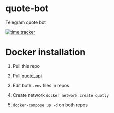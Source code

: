 # quote-bot
Telegram quote bot

[![time tracker](https://wakatime.com/badge/github/LyoSU/quote-bot.svg)](https://wakatime.com/badge/github/LyoSU/quote-bot)


# Docker installation
1) Pull this repo

2) Pull [quote_api](https://github.com/LyoSU/quote-api)

3) Edit both `.env` files in repos

4) Create network `docker network create quotly`

5) `docker-compose up -d` on both repos
